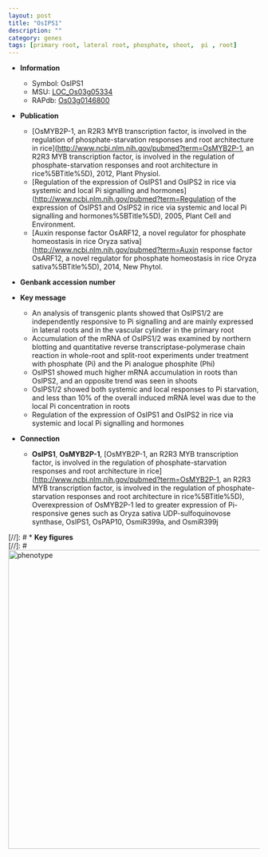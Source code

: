 ```yaml
---
layout: post
title: "OsIPS1"
description: ""
category: genes
tags: [primary root, lateral root, phosphate, shoot,  pi , root]
---
```


* **Information**  
    + Symbol: OsIPS1  
    + MSU: [LOC_Os03g05334](http://rice.plantbiology.msu.edu/cgi-bin/ORF_infopage.cgi?orf=LOC_Os03g05334)  
    + RAPdb: [Os03g0146800](http://rapdb.dna.affrc.go.jp/viewer/gbrowse_details/irgsp1?name=Os03g0146800)  

* **Publication**  
    + [OsMYB2P-1, an R2R3 MYB transcription factor, is involved in the regulation of phosphate-starvation responses and root architecture in rice](http://www.ncbi.nlm.nih.gov/pubmed?term=OsMYB2P-1, an R2R3 MYB transcription factor, is involved in the regulation of phosphate-starvation responses and root architecture in rice%5BTitle%5D), 2012, Plant Physiol.
    + [Regulation of the expression of OsIPS1 and OsIPS2 in rice via systemic and local Pi signalling and hormones](http://www.ncbi.nlm.nih.gov/pubmed?term=Regulation of the expression of OsIPS1 and OsIPS2 in rice via systemic and local Pi signalling and hormones%5BTitle%5D), 2005, Plant Cell and Environment.
    + [Auxin response factor OsARF12, a novel regulator for phosphate homeostasis in rice Oryza sativa](http://www.ncbi.nlm.nih.gov/pubmed?term=Auxin response factor OsARF12, a novel regulator for phosphate homeostasis in rice Oryza sativa%5BTitle%5D), 2014, New Phytol.

* **Genbank accession number**  

* **Key message**  
    + An analysis of transgenic plants showed that OsIPS1/2 are independently responsive to Pi signalling and are mainly expressed in lateral roots and in the vascular cylinder in the primary root
    + Accumulation of the mRNA of OsIPS1/2 was examined by northern blotting and quantitative reverse transcriptase-polymerase chain reaction in whole-root and split-root experiments under treatment with phosphate (Pi) and the Pi analogue phosphite (Phi)
    + OsIPS1 showed much higher mRNA accumulation in roots than OsIPS2, and an opposite trend was seen in shoots
    + OsIPS1/2 showed both systemic and local responses to Pi starvation, and less than 10% of the overall induced mRNA level was due to the local Pi concentration in roots
    + Regulation of the expression of OsIPS1 and OsIPS2 in rice via systemic and local Pi signalling and hormones

* **Connection**  
    + __OsIPS1__, __OsMYB2P-1__, [OsMYB2P-1, an R2R3 MYB transcription factor, is involved in the regulation of phosphate-starvation responses and root architecture in rice](http://www.ncbi.nlm.nih.gov/pubmed?term=OsMYB2P-1, an R2R3 MYB transcription factor, is involved in the regulation of phosphate-starvation responses and root architecture in rice%5BTitle%5D), Overexpression of OsMYB2P-1 led to greater expression of Pi-responsive genes such as Oryza sativa UDP-sulfoquinovose synthase, OsIPS1, OsPAP10, OsmiR399a, and OsmiR399j

[//]: # * **Key figures**  
[//]: # <img src="http://funRiceGenes.github.io/images/OsIPS1.pheno.png" alt="phenotype"  style="width: 600px;"/>



